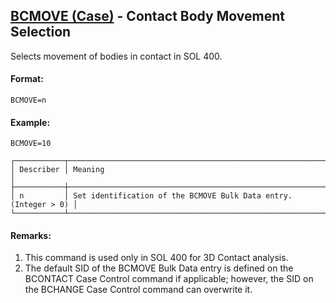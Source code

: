 ## [BCMOVE (Case)](https://help.hexagonmi.com/bundle/MSC_Nastran_2022.4/page/Nastran_Combined_Book/qrg/casecontrol4a/TOC.BCMOVE.Case.xhtml) - Contact Body Movement Selection

Selects movement of bodies in contact in SOL 400.

#### Format:

```nastran
BCMOVE=n
```

#### Example:

```nastran
BCMOVE=10
```

```text
┌───────────┬─────────────────────────────────────────────────────────────────┐
│ Describer │ Meaning                                                         │
├───────────┼─────────────────────────────────────────────────────────────────┤
│ n         │ Set identification of the BCMOVE Bulk Data entry. (Integer > 0) │
└───────────┴─────────────────────────────────────────────────────────────────┘
```
#### Remarks:

1. This command is used only in SOL 400 for 3D Contact analysis.
2. The default SID of the BCMOVE Bulk Data entry is defined on the BCONTACT Case Control command if applicable; however, the SID on the BCHANGE Case Control command can overwrite it.
